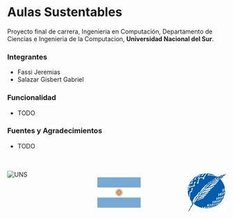 <style>
    #uns {
        width:100px;
        height:100px;
    }
    #flag {
        width:100px;
        height:70px;
    }
    #dcic {
        width:90px;
        height:90px;
    }
    .container{
        display:flex;
        justify-content: space-between;
        align-items:center;
    }
</style>

# Aulas Sustentables

Proyecto final de carrera, Ingenieria en Computación, Departamento de Ciencias e Ingenieria de la Computacion, **Universidad Nacional del Sur**.

### Integrantes
* Fassi Jeremias
* Salazar Gisbert Gabriel

### Funcionalidad
* TODO

### Fuentes y Agradecimientos
* TODO

<br>
<br>

<div class="container">
<img src="repoassets/logo-uns-square.png" alt="UNS" id="uns">  
<img src="repoassets/bandera_argentina.png" alt="flag" id="flag">
<img src="repoassets/dcic-logo.jpg" alt="DCIC" id="dcic">
</div>






